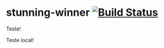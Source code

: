 # stunning-winner [![Build Status](https://travis-ci.org/masmangan/stunning-winner.svg?branch=master)](https://travis-ci.org/masmangan/stunning-winner)

Teste!

Teste local!
